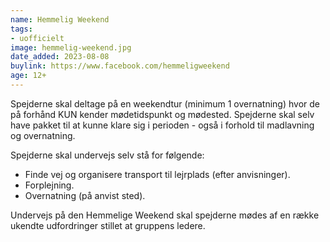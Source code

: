```yaml
---
name: Hemmelig Weekend
tags:
- uofficielt
image: hemmelig-weekend.jpg
date_added: 2023-08-08
buylink: https://www.facebook.com/hemmeligweekend
age: 12+
---
```

Spejderne skal deltage på en weekendtur (minimum 1 overnatning) hvor de på forhånd KUN kender mødetidspunkt og mødested.
Spejderne skal selv have pakket til at kunne klare sig i perioden - også i forhold til madlavning og overnatning.

Spejderne skal undervejs selv stå for følgende:

- Finde vej og organisere transport til lejrplads (efter anvisninger).
- Forplejning.
- Overnatning (på anvist sted).

Undervejs på den Hemmelige Weekend skal spejderne mødes af en række ukendte udfordringer stillet at gruppens ledere.
